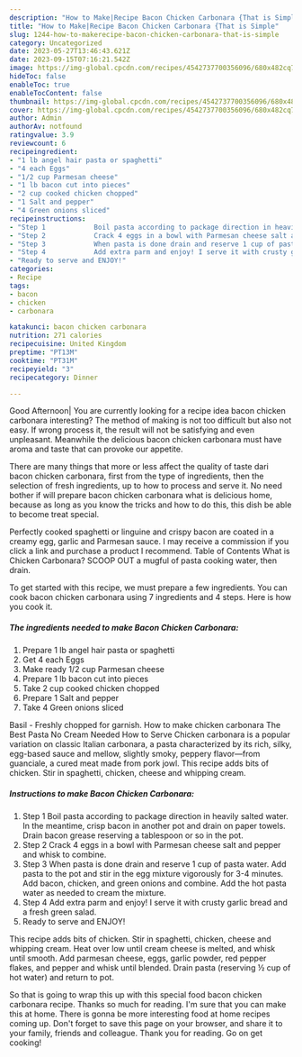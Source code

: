 ```yaml
---
description: "How to Make|Recipe Bacon Chicken Carbonara {That is Simple"
title: "How to Make|Recipe Bacon Chicken Carbonara {That is Simple"
slug: 1244-how-to-makerecipe-bacon-chicken-carbonara-that-is-simple
category: Uncategorized
date: 2023-05-27T13:46:43.621Z
date: 2023-09-15T07:16:21.542Z
image: https://img-global.cpcdn.com/recipes/4542737700356096/680x482cq70/bacon-chicken-carbonara-recipe-main-photo.jpg
hideToc: false
enableToc: true
enableTocContent: false
thumbnail: https://img-global.cpcdn.com/recipes/4542737700356096/680x482cq70/bacon-chicken-carbonara-recipe-main-photo.jpg
cover: https://img-global.cpcdn.com/recipes/4542737700356096/680x482cq70/bacon-chicken-carbonara-recipe-main-photo.jpg
author: Admin
authorAv: notfound
ratingvalue: 3.9
reviewcount: 6
recipeingredient:
- "1 lb angel hair pasta or spaghetti"
- "4 each Eggs"
- "1/2 cup Parmesan cheese"
- "1 lb bacon cut into pieces"
- "2 cup cooked chicken chopped"
- "1 Salt and pepper"
- "4 Green onions sliced"
recipeinstructions:
- "Step 1            Boil pasta according to package direction in heavily salted water. In the meantime, crisp bacon in another pot and drain on paper towels. Drain bacon grease reserving a tablespoon or so in the pot."
- "Step 2            Crack 4 eggs in a bowl with Parmesan cheese salt and pepper and whisk to combine."
- "Step 3            When pasta is done drain and reserve 1 cup of pasta water. Add pasta to the pot and stir in the egg mixture vigorously for 3-4 minutes. Add bacon, chicken, and green onions and combine. Add the hot pasta water as needed to cream the mixture."
- "Step 4            Add extra parm and enjoy! I serve it with crusty garlic bread and a fresh green salad."
- "Ready to serve and ENJOY!"
categories:
- Recipe
tags:
- bacon
- chicken
- carbonara

katakunci: bacon chicken carbonara 
nutrition: 271 calories
recipecuisine: United Kingdom
preptime: "PT13M"
cooktime: "PT31M"
recipeyield: "3"
recipecategory: Dinner

---
```



Good Afternoon| You are currently looking for a recipe idea bacon chicken carbonara interesting? The method of making is not too difficult but also not easy. If wrong process it, the result will not be satisfying and even unpleasant. Meanwhile the delicious bacon chicken carbonara must have aroma and taste that can provoke our appetite.






There are many things that more or less affect the quality of taste dari bacon chicken carbonara, first from the type of ingredients, then the selection of fresh ingredients, up to how to process and serve it. No need bother if will prepare bacon chicken carbonara what is delicious home, because as long as you know the tricks and how to do this, this dish be able to become treat special.


Perfectly cooked spaghetti or linguine and crispy bacon are coated in a creamy egg, garlic and Parmesan sauce. I may receive a commission if you click a link and purchase a product I recommend. Table of Contents What is Chicken Carbonara? SCOOP OUT a mugful of pasta cooking water, then drain.


To get started with this recipe, we must prepare a few ingredients. You can cook bacon chicken carbonara using 7 ingredients and 4 steps. Here is how you cook it.

<!--inarticleads1-->

##### The ingredients needed to make Bacon Chicken Carbonara:

1. Prepare 1 lb angel hair pasta or spaghetti
1. Get 4 each Eggs
1. Make ready 1/2 cup Parmesan cheese
1. Prepare 1 lb bacon cut into pieces
1. Take 2 cup cooked chicken chopped
1. Prepare 1 Salt and pepper
1. Take 4 Green onions sliced


Basil - Freshly chopped for garnish. How to make chicken carbonara The Best Pasta No Cream Needed How to Serve Chicken carbonara is a popular variation on classic Italian carbonara, a pasta characterized by its rich, silky, egg-based sauce and mellow, slightly smoky, peppery flavor—from guanciale, a cured meat made from pork jowl. This recipe adds bits of chicken. Stir in spaghetti, chicken, cheese and whipping cream. 

<!--inarticleads2-->

##### Instructions to make Bacon Chicken Carbonara:

1. Step 1            Boil pasta according to package direction in heavily salted water. In the meantime, crisp bacon in another pot and drain on paper towels. Drain bacon grease reserving a tablespoon or so in the pot.
1. Step 2            Crack 4 eggs in a bowl with Parmesan cheese salt and pepper and whisk to combine.
1. Step 3            When pasta is done drain and reserve 1 cup of pasta water. Add pasta to the pot and stir in the egg mixture vigorously for 3-4 minutes. Add bacon, chicken, and green onions and combine. Add the hot pasta water as needed to cream the mixture.
1. Step 4            Add extra parm and enjoy! I serve it with crusty garlic bread and a fresh green salad.
1. Ready to serve and ENJOY!

This recipe adds bits of chicken. Stir in spaghetti, chicken, cheese and whipping cream. Heat over low until cream cheese is melted, and whisk until smooth. Add parmesan cheese, eggs, garlic powder, red pepper flakes, and pepper and whisk until blended. Drain pasta (reserving ½ cup of hot water) and return to pot. 

So that is going to wrap this up with this special food bacon chicken carbonara recipe. Thanks so much for reading. I'm sure that you can make this at home. There is gonna be more interesting food at home recipes coming up. Don't forget to save this page on your browser, and share it to your family, friends and colleague. Thank you for reading. Go on get cooking!
